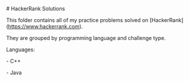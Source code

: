 \# HackerRank Solutions



This folder contains all of my practice problems solved on \[HackerRank](https://www.hackerrank.com).

They are grouped by programming language and challenge type.



Languages:

\- C++

\- Java

